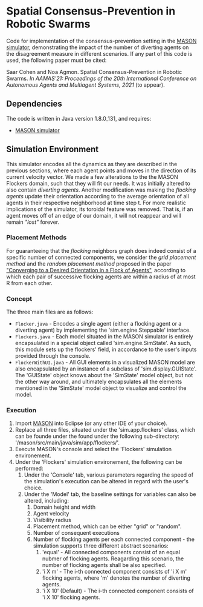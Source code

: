 # Spatial Consensus-Prevention in Robotic Swarms
Code for implementation of the consensus-prevention setting in the <a href="https://cs.gmu.edu/~eclab/projects/mason/">MASON simulator</a>, demonstrating the impact of the number of diverting agents on the disagreement measure in different scenarios. If any part of this code is used, the following paper must be cited: 

Saar Cohen and Noa Agmon. Spatial Consensus-Prevention in Robotic Swarms. <em>In AAMAS'21: Proceedings of the 20th International Conference on Autonomous Agents and Multiagent Systems, 2021</em> (to appear).

## Dependencies
The code is written in Java version 1.8.0_131, and requires:
- [MASON simulator](https://cs.gmu.edu/~eclab/projects/mason/)

## Simulation Environment
This simulator encodes all the dynamics as they are described in the previous sections, where each agent points and moves in the direction of its current velocity vector. We made a few alterations to the the MASON Flockers domain, such that they will fit our needs. It was initially altered to also contain <em>diverting agents</em>. Another modification was making the <em>flocking agents</em> update their orientation according to the average orientation of all agents in their respective neighborhood at time step t. For more realistic implications of the simulator, its toroidal feature was removed. That is, if an agent moves off of an edge of our domain, it will not reappear and will remain <em>"lost"</em> forever.

### Placement Methods
For guaranteeing that the <em>flocking</em> neighbors graph does indeed consist of a specific number of connected components, we consider the <em>grid placement method</em> and the <em>random placement method</em> proposed in the paper ["Converging to a Desired Orientation in a Flock of Agents"](https://arxiv.org/abs/2010.04686), according to which each pair of successive flocking agents are within a radius of at most R from each other.

### Concept
The three main files are as follows:
- <code>Flocker.java</code> - Encodes a single agent (either a flocking agent or a diverting agent) by implementing the 'sim.engine.Steppable' interface.
- <code>Flockers.java</code> - Each model situated in the MASON simulator is entirely encapsulated in a special object called 'sim.engine.SimState'. As such, this module sets up the flockers' field, in accordance to the user's inputs provided through the console.
- <code>FlockerWithUI.java</code> - All GUI elements in a visualized MASON model are also encapsulated by an instance of a subclass of 'sim.display.GUIState'. The 'GUIState' object knows about the 'SimState' model object, but not the other way around, and ultimately encapsulates all the elements mentioned in the 'SimState' model object to visualize and control the model.

### Execution
1. Import [MASON](https://cs.gmu.edu/~eclab/projects/mason/) into Eclipse (or any other IDE of your choice).
2. Replace all three files, situated under the 'sim.app.flockers' class, which can be founde under the found under the following sub-directory: '/mason/src/main/java/sim/app/flockers/'.
3. Execute MASON's console and select the 'Flockers' simulation environement.
4. Under the 'Flockers' simulation environement, the following can be performed:
	1. Under the 'Console' tab, various parameters regarding the speed of the simulation's execution can be altered in regard with the user's choice.
	2. Under the 'Model' tab, the baseline settings for variables can also be altered, including:
		1. Domain height and width
		2. Agent velocity
		3. Visibility radius
		4. Placement method, which can be either "grid" or "random".
		5. Number of consequent executions
		6. Number of flocking agents per each connected component - the simulation supports three different abstract scenarios:
			1. 'equal' - All connected components consist of an equal nubmer of flocking agents. Reagarding this scenario, the number of flocking agents shall be also specified.
			2. 'i X m' - The i-th connected component consists of 'i X m' flocking agents, where 'm' denotes the number of diverting agents.
			3. 'i X 10' (Default) - The i-th connected component consists of 'i X 10' flocking agents.
